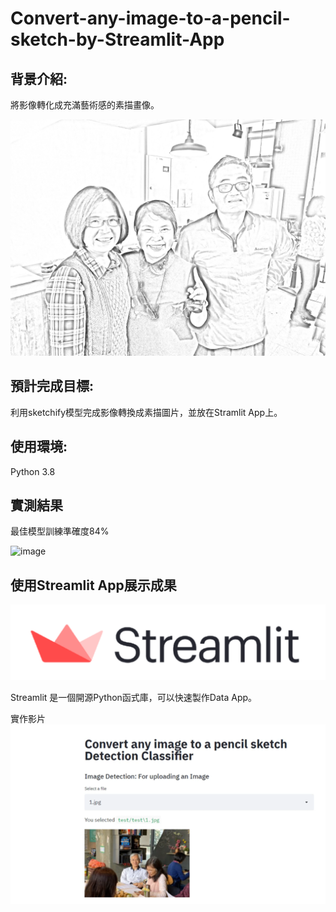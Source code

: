 # Convert-any-image-to-a-pencil-sketch-by-Streamlit-App

## 背景介紹:
將影像轉化成充滿藝術感的素描畫像。

![image](https://github.com/tddwso/Convert-any-image-to-a-pencil-sketch-by-Streamlit-App/blob/main/image1.png)

## 預計完成目標:
利用sketchify模型完成影像轉換成素描圖片，並放在Stramlit App上。

## 使用環境:
Python 3.8

## 實測結果
最佳模型訓練準確度84% 

![image](https://github.com/tddwso/Brain-Tumor-Detection-Classifier-by-Deep-Learning/blob/main/ACC.PNG)

## 使用Streamlit App展示成果

![image](https://github.com/tddwso/Uniqlo-Label-Defect-Classification-by-Deep-Learning/blob/main/Stream%20Logo.png)

Streamlit 是一個開源Python函式庫，可以快速製作Data App。

實作影片
[![IMAGE ALT TEXT HERE](https://github.com/tddwso/Convert-any-image-to-a-pencil-sketch-by-Streamlit-App/blob/main/streamlit.png)](https://youtu.be/-FEJmhjr4r0)
